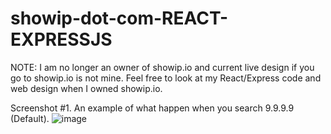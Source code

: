 # showip-dot-com-REACT-EXPRESSJS
NOTE: I am no longer an owner of showip.io and current live design if you go to showip.io is not mine.  Feel free to look at my React/Express code and web design when I owned showip.io.

Screenshot #1.  An example of what happen when you search 9.9.9.9 (Default).
![image](https://user-images.githubusercontent.com/47803678/170864605-218dbc76-4481-46cd-aa51-e241f62291e4.png)
